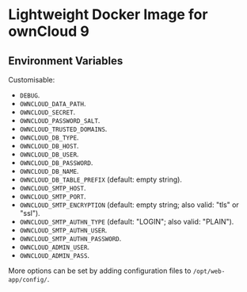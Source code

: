 # Lightweight Docker Image for ownCloud 9

## Environment Variables

Customisable:

- `DEBUG`.
- `OWNCLOUD_DATA_PATH`.
- `OWNCLOUD_SECRET`.
- `OWNCLOUD_PASSWORD_SALT`.
- `OWNCLOUD_TRUSTED_DOMAINS`.
- `OWNCLOUD_DB_TYPE`.
- `OWNCLOUD_DB_HOST`.
- `OWNCLOUD_DB_USER`.
- `OWNCLOUD_DB_PASSWORD`.
- `OWNCLOUD_DB_NAME`.
- `OWNCLOUD_DB_TABLE_PREFIX` (default: empty string).
- `OWNCLOUD_SMTP_HOST`.
- `OWNCLOUD_SMTP_PORT`.
- `OWNCLOUD_SMTP_ENCRYPTION` (default: empty string; also valid: "tls" or "ssl").
- `OWNCLOUD_SMTP_AUTHN_TYPE` (default: "LOGIN"; also valid: "PLAIN").
- `OWNCLOUD_SMTP_AUTHN_USER`.
- `OWNCLOUD_SMTP_AUTHN_PASSWORD`.
- `OWNCLOUD_ADMIN_USER`.
- `OWNCLOUD_ADMIN_PASS`.

More options can be set by adding configuration files to `/opt/web-app/config/`.

